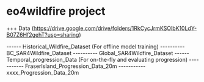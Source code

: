 # eo4wildfire project

+++ Data (https://drive.google.com/drive/folders/1RkCycJrmKSOlbK10LdY-B07Z6Hf2gehT?usp=sharing)

------ Historical_Wildfire_Dataset (For offline model training)
---------- BC_SAR4Wildfire_Dataset
---------- Global_SAR4Wildfire_Dataset
------ Temporal_progression_Data (For on-the-fly and evaluating progression)
----------- FraserIsland_Progression_Data_20m 
----------- xxxx_Progression_Data_20m 

